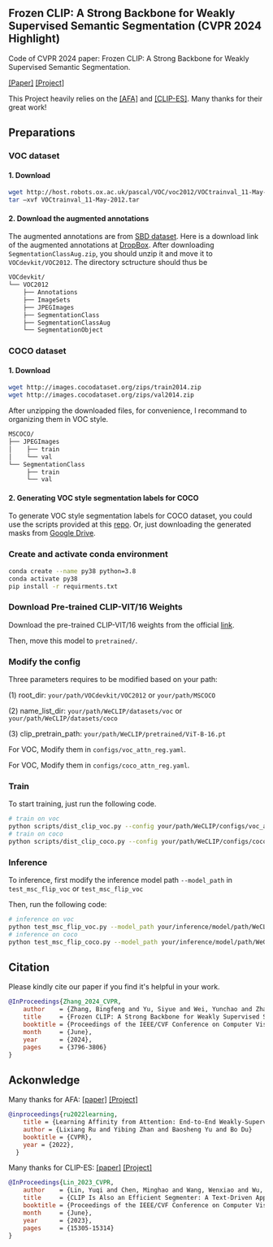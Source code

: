 ## Frozen CLIP: A Strong Backbone for Weakly Supervised Semantic Segmentation (CVPR 2024 Highlight)

Code of CVPR 2024 paper: Frozen CLIP: A Strong Backbone for Weakly Supervised Semantic Segmentation.

[[Paper]](https://openaccess.thecvf.com/content/CVPR2024/papers/Zhang_Frozen_CLIP_A_Strong_Backbone_for_Weakly_Supervised_Semantic_Segmentation_CVPR_2024_paper.pdf) [[Project]](https://github.com/zbf1991/WeCLIP) 


This Project heavily relies on the [[AFA]](https://github.com/rulixiang/afa) and [[CLIP-ES]](https://github.com/linyq2117/CLIP-ES). Many thanks for their great work!
## Preparations

### VOC dataset

#### 1. Download

``` bash
wget http://host.robots.ox.ac.uk/pascal/VOC/voc2012/VOCtrainval_11-May-2012.tar
tar –xvf VOCtrainval_11-May-2012.tar
```
#### 2. Download the augmented annotations
The augmented annotations are from [SBD dataset](http://home.bharathh.info/pubs/codes/SBD/download.html). Here is a download link of the augmented annotations at
[DropBox](https://www.dropbox.com/s/oeu149j8qtbs1x0/SegmentationClassAug.zip?dl=0). After downloading ` SegmentationClassAug.zip `, you should unzip it and move it to `VOCdevkit/VOC2012`. The directory sctructure should thus be 

``` bash
VOCdevkit/
└── VOC2012
    ├── Annotations
    ├── ImageSets
    ├── JPEGImages
    ├── SegmentationClass
    ├── SegmentationClassAug
    └── SegmentationObject
```

### COCO dataset

#### 1. Download
``` bash
wget http://images.cocodataset.org/zips/train2014.zip
wget http://images.cocodataset.org/zips/val2014.zip
```
After unzipping the downloaded files, for convenience, I recommand to organizing them in VOC style.

``` bash
MSCOCO/
├── JPEGImages
│    ├── train
│    └── val
└── SegmentationClass
     ├── train
     └── val
```

#### 2. Generating VOC style segmentation labels for COCO
To generate VOC style segmentation labels for COCO dataset, you could use the scripts provided at this [repo](https://github.com/alicranck/coco2voc). Or, just downloading the generated masks from [Google Drive](https://drive.google.com/file/d/1pRE9SEYkZKVg0Rgz2pi9tg48j7GlinPV/view).

### Create and activate conda environment

```bash
conda create --name py38 python=3.8
conda activate py38
pip install -r requirments.txt
```


### Download Pre-trained CLIP-VIT/16 Weights

Download the pre-trained CLIP-VIT/16 weights from the official [link](https://openaipublic.azureedge.net/clip/models/5806e77cd80f8b59890b7e101eabd078d9fb84e6937f9e85e4ecb61988df416f/ViT-B-16.pt).

Then, move this model to `pretrained/`.


### Modify the config
Three parameters requires to be modified based on your path:

(1) root_dir: `your/path/VOCdevkit/VOC2012` or `your/path/MSCOCO`

(2) name_list_dir: `your/path/WeCLIP/datasets/voc` or `your/path/WeCLIP/datasets/coco`

(3) clip_pretrain_path: `your/path/WeCLIP/pretrained/ViT-B-16.pt`

For VOC, Modify them in `configs/voc_attn_reg.yaml`.

For VOC, Modify them in `configs/coco_attn_reg.yaml`. 

### Train
To start training, just run the following code.
```bash
# train on voc
python scripts/dist_clip_voc.py --config your/path/WeCLIP/configs/voc_attn_reg.yaml
# train on coco
python scripts/dist_clip_coco.py --config your/path/WeCLIP/configs/coco_attn_reg.yaml
```

### Inference
To inference, first modify the inference model path `--model_path` in `test_msc_flip_voc` or `test_msc_flip_voc`

Then, run the following code:
```bash
# inference on voc
python test_msc_flip_voc.py --model_path your/inference/model/path/WeCLIP_model_iter_30000.pth
# inference on coco
python test_msc_flip_coco.py --model_path your/inference/model/path/WeCLIP_model_iter_80000.pth
``` 


## Citation
Please kindly cite our paper if you find it's helpful in your work.

``` bibtex
@InProceedings{Zhang_2024_CVPR,
    author    = {Zhang, Bingfeng and Yu, Siyue and Wei, Yunchao and Zhao, Yao and Xiao, Jimin},
    title     = {Frozen CLIP: A Strong Backbone for Weakly Supervised Semantic Segmentation},
    booktitle = {Proceedings of the IEEE/CVF Conference on Computer Vision and Pattern Recognition (CVPR)},
    month     = {June},
    year      = {2024},
    pages     = {3796-3806}
}
```

## Ackonwledge
Many thanks for AFA: [[paper]](https://arxiv.org/abs/2203.02664) [[Project]](https://rulixiang.github.io/afa)
``` bibtex
@inproceedings{ru2022learning,
    title = {Learning Affinity from Attention: End-to-End Weakly-Supervised Semantic Segmentation with Transformers},
    author = {Lixiang Ru and Yibing Zhan and Baosheng Yu and Bo Du}
    booktitle = {CVPR},
    year = {2022},
  }
```

Many thanks for CLIP-ES: [[paper]](https://openaccess.thecvf.com/content/CVPR2023/html/Lin_CLIP_Is_Also_an_Efficient_Segmenter_A_Text-Driven_Approach_for_CVPR_2023_paper.html) [[Project]](https://github.com/linyq2117/CLIP-ES)
``` bibtex
@InProceedings{Lin_2023_CVPR,
    author    = {Lin, Yuqi and Chen, Minghao and Wang, Wenxiao and Wu, Boxi and Li, Ke and Lin, Binbin and Liu, Haifeng and He, Xiaofei},
    title     = {CLIP Is Also an Efficient Segmenter: A Text-Driven Approach for Weakly Supervised Semantic Segmentation},
    booktitle = {Proceedings of the IEEE/CVF Conference on Computer Vision and Pattern Recognition (CVPR)},
    month     = {June},
    year      = {2023},
    pages     = {15305-15314}
}
```
 
